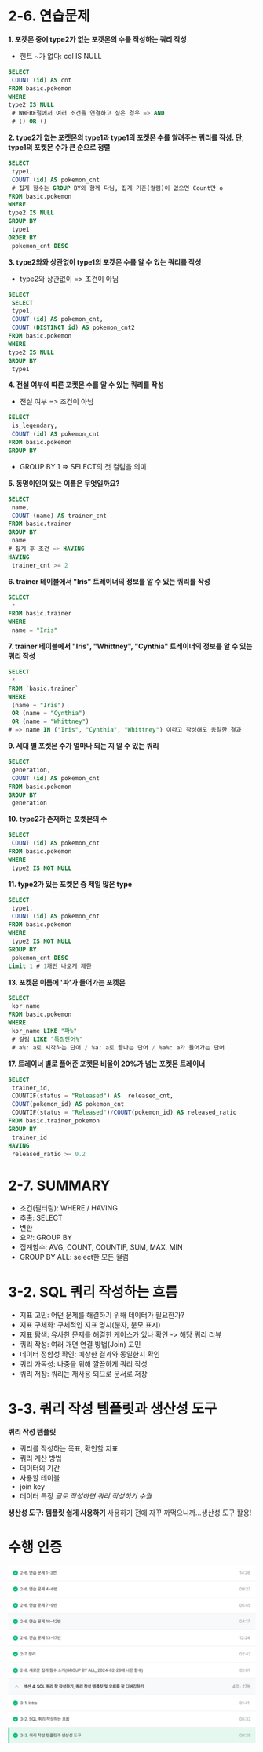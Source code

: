 # 2-6. 연습문제

**1. 포켓몬 중에 type2가 없는 포켓몬의 수를 작성하는 쿼리 작성**
- 힌트 ~가 없다: col IS NULL

```sql
SELECT 
 COUNT (id) AS cnt
FROM basic.pokemon 
WHERE 
type2 IS NULL
 # WHERE절에서 여러 조건을 연결하고 싶은 경우 => AND
 # () OR ()  
```

**2. type2가 없는 포켓몬의 type1과 type1의 포켓몬 수를 알려주는 쿼리를 작성. 단, type1의 포켓몬 수가 큰 순으로 정렬**

```sql
SELECT
 type1, 
 COUNT (id) AS pokemon_cnt
 # 집계 함수는 GROUP BY와 함께 다님, 집계 기준(컬럼)이 없으면 Count만 o
FROM basic.pokemon 
WHERE 
type2 IS NULL
GROUP BY
 type1 
ORDER BY
 pokemon_cnt DESC
```

**3. type2와와 상관없이 type1의 포켓몬 수를 알 수 있는 쿼리를 작성**
- type2와 상관없이 => 조건이 아님
```sql
SELECT
 SELECT
 type1, 
 COUNT (id) AS pokemon_cnt,
 COUNT (DISTINCT id) AS pokemon_cnt2
FROM basic.pokemon
WHERE 
type2 IS NULL
GROUP BY
 type1 
```

**4. 전설 여부에 따른 포켓몬 수를 알 수 있는 쿼리를 작성**
- 전설 여부 => 조건이 아님
```sql
SELECT 
 is_legendary,
 COUNT (id) AS pokemon_cnt
FROM basic.pokemon
GROUP BY
```
- GROUP BY 1 => SELECT의 첫 컬럼을 의미

**5. 동명이인이 있는 이름은 무엇일까요?**
```SQL
SELECT 
 name,
 COUNT (name) AS trainer_cnt
FROM basic.trainer 
GROUP BY
 name
# 집계 후 조건 => HAVING
HAVING
 trainer_cnt >= 2
```

**6. trainer 테이블에서 "Iris" 트레이너의 정보를 알 수 있는 쿼리를 작성**
```sql
SELECT 
 *
FROM basic.trainer
WHERE
 name = "Iris"
```

**7. trainer 테이블에서 "Iris", "Whittney", "Cynthia" 트레이너의 정보를 알 수 있는 쿼리 작성**
```sql
SELECT
 *
FROM `basic.trainer`
WHERE 
 (name = "Iris")
 OR (name = "Cynthia")
 OR (name = "Whittney")
# => name IN ("Iris", "Cynthia", "Whittney") 이라고 작성해도 동일한 결과
```

**9. 세대 별 포켓몬 수가 얼마나 되는 지 알 수 있는 쿼리**
```sql
SELECT 
 generation,
 COUNT (id) AS pokemon_cnt
FROM basic.pokemon
GROUP BY
 generation
```

**10. type2가 존재하는 포켓몬의 수**
```SQL
SELECT
 COUNT (id) AS pokemon_cnt
FROM basic.pokemon
WHERE 
 type2 IS NOT NULL
```

**11. type2가 있는 포켓몬 중 제일 많은 type**
```sql
SELECT 
 type1,
 COUNT (id) AS pokemon_cnt
FROM basic.pokemon
WHERE
 type2 IS NOT NULL
GROUP BY
 pokemon_cnt DESC
Limit 1 # 1개만 나오게 제한
```

**13. 포켓몬 이름에 '파'가 들어가는 포켓몬**
```sql
SELECT
 kor_name
FROM basic.pokemon
WHERE 
 kor_name LIKE "파%"
 # 컬럼 LIKE "특정단어%"
 # a%: a로 시작하는 단어 / %a: a로 끝나는 단어 / %a%: a가 들어가는 단어
 ```

**17. 트레이너 별로 풀어준 포켓몬 비율이 20%가 넘는 포켓몬 트레이너**
```sql
SELECT
 trainer_id,
 COUNTIF(status = "Released") AS  released_cnt,
 COUNT(pokemon_id) AS pokemon_cnt
 COUNTIF(status = "Released")/COUNT(pokemon_id) AS released_ratio
FROM basic.trainer_pokemon
GROUP BY
 trainer_id
HAVING 
 released_ratio >= 0.2
```

# 2-7. SUMMARY
- 조건(필터링): WHERE / HAVING
- 추출: SELECT
- 변환
- 요약: GROUP BY 
 - 집계함수: AVG, COUNT, COUNTIF, SUM, MAX, MIN
- GROUP BY ALL: select한 모든 컬럼


# 3-2. SQL 쿼리 작성하는 흐름
- 지표 고민: 어떤 문제를 해결하기 위해 데이터가 필요한가?
- 지표 구체화: 구체적인 지표 명시(분자, 분모 표시)
- 지표 탐색: 유사한 문제를 해결한 케이스가 있나 확인 -> 해당 쿼리 리뷰
- 쿼리 작성: 여러 개면 연결 방법(Join) 고민
- 데이터 정합성 확인: 예상한 결과와 동일한지 확인
- 쿼리 가독성: 나중을 위해 깔끔하게 쿼리 작성
- 쿼리 저장: 쿼리는 재사용 되므로 문서로 저장

# 3-3. 쿼리 작성 템플릿과 생산성 도구

**쿼리 작성 템플릿**
- 쿼리를 작성하는 목표, 확인할 지표
- 쿼리 계산 방법
- 데이터의 기간
- 사용할 테이블
- join key
- 데이터 특징
*글로 작성하면 쿼리 작성하기 수월*

**생산성 도구: 템플릿 쉽게 사용하기**
사용하기 전에 자꾸 까먹으니까...생산성 도구 활용!

# 수행 인증
![수행인증](sql_images\KakaoTalk_20250401_191001473.jpg)